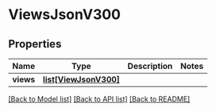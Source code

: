 # ViewsJsonV300

## Properties
Name | Type | Description | Notes
------------ | ------------- | ------------- | -------------
**views** | [**list[ViewJsonV300]**](ViewJsonV300.md) |  | 

[[Back to Model list]](../README.md#documentation-for-models) [[Back to API list]](../README.md#documentation-for-api-endpoints) [[Back to README]](../README.md)


